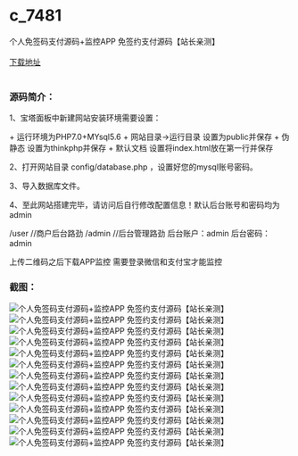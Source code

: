 # c_7481
个人免签码支付源码+监控APP 免签约支付源码【站长亲测】
<br/></br>
[下载地址](https://www.uuid2.com/7481.html "下载地址")
<br/></br>
<h3>源码简介：</h3>
<p>1、宝塔面板中新建网站安装环境需要设置：<p>
<p>+ 运行环境为PHP7.0+MYsql5.6
+ 网站目录->运行目录 设置为public并保存
+ 伪静态 设置为thinkphp并保存
+ 默认文档 设置将index.html放在第一行并保存<p>
<p>2、打开网站目录 config/database.php ，设置好您的mysql账号密码。<p>
<p>3、导入数据库文件。<p>
<p>4、至此网站搭建完毕，请访问后自行修改配置信息！默认后台账号和密码均为admin<p>
<p>/user //商户后台路劲
/admin //后台管理路劲
后台账户：admin
后台密码：admin<p>
<p>上传二维码之后下载APP监控 需要登录微信和支付宝才能监控<p>
<h3>截图：</h3>
<img src="https://www.uuid2.com/wp-content/uploads/img/uimage/62661632289150.jpg" alt="个人免签码支付源码+监控APP 免签约支付源码【站长亲测】"><img src="https://www.uuid2.com/wp-content/uploads/img/uimage/87351632289152.jpg" alt="个人免签码支付源码+监控APP 免签约支付源码【站长亲测】"><img src="https://www.uuid2.com/wp-content/uploads/img/uimage/36721632289155.jpg" alt="个人免签码支付源码+监控APP 免签约支付源码【站长亲测】"><img src="https://www.uuid2.com/wp-content/uploads/img/uimage/2721632289156.jpg" alt="个人免签码支付源码+监控APP 免签约支付源码【站长亲测】"><img src="https://www.uuid2.com/wp-content/uploads/img/uimage/42301632289157.jpg" alt="个人免签码支付源码+监控APP 免签约支付源码【站长亲测】"><img src="https://www.uuid2.com/wp-content/uploads/img/uimage/21761632289161.jpg" alt="个人免签码支付源码+监控APP 免签约支付源码【站长亲测】"><img src="https://www.uuid2.com/wp-content/uploads/img/uimage/95421632289162.jpg" alt="个人免签码支付源码+监控APP 免签约支付源码【站长亲测】"><img src="https://www.uuid2.com/wp-content/uploads/img/uimage/26421632289166.jpg" alt="个人免签码支付源码+监控APP 免签约支付源码【站长亲测】"><img src="https://www.uuid2.com/wp-content/uploads/img/uimage/48351632289169.jpg" alt="个人免签码支付源码+监控APP 免签约支付源码【站长亲测】"><img src="https://www.uuid2.com/wp-content/uploads/img/uimage/82081632289171.jpg" alt="个人免签码支付源码+监控APP 免签约支付源码【站长亲测】"><img src="https://www.uuid2.com/wp-content/uploads/img/uimage/42751632289172.jpg" alt="个人免签码支付源码+监控APP 免签约支付源码【站长亲测】"><img src="https://www.uuid2.com/wp-content/uploads/img/uimage/15191632289174.jpg" alt="个人免签码支付源码+监控APP 免签约支付源码【站长亲测】"><img src="https://www.uuid2.com/wp-content/uploads/img/uimage/80911632289177.jpg" alt="个人免签码支付源码+监控APP 免签约支付源码【站长亲测】">
